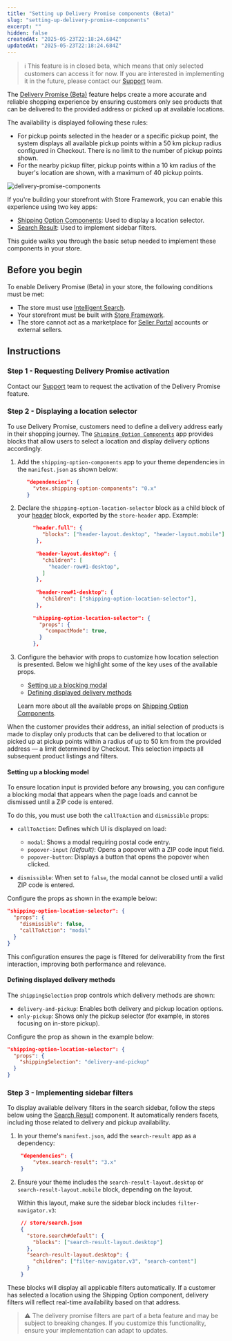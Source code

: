 ```yaml
---
title: "Setting up Delivery Promise components (Beta)"
slug: "setting-up-delivery-promise-components"
excerpt: ""
hidden: false
createdAt: "2025-05-23T22:18:24.684Z"
updatedAt: "2025-05-23T22:18:24.684Z"
---
```


>ℹ️ This feature is in closed beta, which means that only selected customers can access it for now. If you are interested in implementing it in the future, please contact our [Support](https://support.vtex.com/hc/en-us) team.

The [Delivery Promise (Beta)](https://help.vtex.com/en/tutorial/delivery-promise-beta--p9EJH9GgxL0JceA6dBswd) feature helps create a more accurate and reliable shopping experience by ensuring customers only see products that can be delivered to the provided address or picked up at available locations.

The availability is displayed following these rules:

* For pickup points selected in the header or a specific pickup point, the system displays all available pickup points within a 50 km pickup radius configured in Checkout. There is no limit to the number of pickup points shown.
* For the nearby pickup filter, pickup points within a 10 km radius of the buyer's location are shown, with a maximum of 40 pickup points.

![delivery-promise-components](https://cdn.jsdelivr.net/gh/vtexdocs/dev-portal-content@main/images/delivery-promise-component.gif)

If you're building your storefront with Store Framework, you can enable this experience using two key apps:

* [Shipping Option Components](https://developers.vtex.com/docs/apps/vtex.shipping-option-components): Used to display a location selector.
* [Search Result](https://developers.vtex.com/docs/apps/vtex.search-result): Used to implement sidebar filters.

This guide walks you through the basic setup needed to implement these components in your store.

## Before you begin

To enable Delivery Promise (Beta) in your store, the following conditions must be met:

* The store must use [Intelligent Search](https://help.vtex.com/en/tracks/vtex-intelligent-search--19wrbB7nEQcmwzDPl1l4Cb/3qgT47zY08biLP3d5os3DG).
* Your storefront must be built with [Store Framework](https://help.vtex.com/en/tracks/vtex-store-overview--eSDNk26pdvemF3XKM0nK9/67SCtUreXxKYWhZh8n0zvZ#store-framework).
* The store cannot act as a marketplace for [Seller Portal](https://help.vtex.com/en/tracks/vtex-store-overview--eSDNk26pdvemF3XKM0nK9/4yPqZQyj0t675QpcG7H6yl#vtex-account-types) accounts or external sellers.

## Instructions

### Step 1 - Requesting Delivery Promise activation

Contact our [Support](https://support.vtex.com/hc/en-us) team to request the activation of the Delivery Promise feature.

### Step 2 - Displaying a location selector

To use Delivery Promise, customers need to define a delivery address early in their shopping journey. The [`Shipping Option Components`](https://developers.vtex.com/docs/apps/vtex.shipping-option-components) app provides blocks that allow users to select a location and display delivery options accordingly.

1. Add the `shipping-option-components` app to your theme dependencies in the `manifest.json` as shown below:

   ```json
      "dependencies": {
        "vtex.shipping-option-components": "0.x"
      }
   ```

2. Declare the `shipping-option-location-selector` block as a child block of your [header](https://developers.vtex.com/docs/apps/vtex.store-header) block, exported by the `store-header` app. Example:

   ```json mark=15:17
        "header.full": {
           "blocks": ["header-layout.desktop", "header-layout.mobile"]
         },
        
         "header-layout.desktop": {
           "children": [
             "header-row#1-desktop",
           ]
         },
        
         "header-row#1-desktop": {
           "children": ["shipping-option-location-selector"],
         },
        
        "shipping-option-location-selector": {
          "props": {
            "compactMode": true,
          }
        },
   ```

3. Configure the behavior with props to customize how location selection is presented. Below we highlight some of the key uses of the available props.
 
   * [Setting up a blocking modal](#setting-up-a-blocking-modal)
   * [Defining displayed delivery methods](#defining-displayed-delivery-methods)

   Learn more about all the available props on [Shipping Option Components](https://developers.vtex.com/docs/apps/vtex.shipping-option-components).

When the customer provides their address, an initial selection of products is made to display only products that can be delivered to that location or picked up at pickup points within a radius of up to 50 km from the provided address — a limit determined by Checkout. This selection impacts all subsequent product listings and filters.

#### Setting up a blocking model

To ensure location input is provided before any browsing, you can configure a blocking modal that appears when the page loads and cannot be dismissed until a ZIP code is entered.

To do this, you must use both the `callToAction` and `dismissible` props:

* `callToAction`: Defines which UI is displayed on load:
 
  * `modal`: Shows a modal requiring postal code entry.
  * `popover-input` *(default)*: Opens a popover with a ZIP code input field.
  * `popover-button`: Displays a button that opens the popover when clicked.
* `dismissible`: When set to `false`, the modal cannot be closed until a valid ZIP code is entered.

Configure the props as shown in the example below:

```json
"shipping-option-location-selector": {
  "props": {
    "dismissible": false,
    "callToAction": "modal"
  }
}
```

This configuration ensures the page is filtered for deliverability from the first interaction, improving both performance and relevance.

#### Defining displayed delivery methods

The `shippingSelection` prop controls which delivery methods are shown:

* `delivery-and-pickup`: Enables both delivery and pickup location options.
* `only-pickup`: Shows only the pickup selector (for example, in stores focusing on in-store pickup).

Configure the prop as shown in the example below:

```json
"shipping-option-location-selector": {
  "props": {
    "shippingSelection": "delivery-and-pickup"
  }
}
```

### Step 3 - Implementing sidebar filters

To display available delivery filters in the search sidebar, follow the steps below using the [Search Result](https://developers.vtex.com/docs/apps/vtex.search-result) component. It automatically renders facets, including those related to delivery and pickup availability.

1. In your theme's `manifest.json`, add the `search-result` app as a dependency:

   ```json
    "dependencies": {
        "vtex.search-result": "3.x"
    }
   ```

2. Ensure your theme includes the `search-result-layout.desktop` or `search-result-layout.mobile` block, depending on the layout.

   Within this layout, make sure the sidebar block includes `filter-navigator.v3`:

   ```json
    // store/search.json
    {
      "store.search#default": {
        "blocks": ["search-result-layout.desktop"]
      },
      "search-result-layout.desktop": {
        "children": ["filter-navigator.v3", "search-content"]
      }
    }
   ```

These blocks will display all applicable filters automatically. If a customer has selected a location using the Shipping Option component, delivery filters will reflect real-time availability based on that address.

>⚠️ The delivery promise filters are part of a beta feature and may be subject to breaking changes. If you customize this functionality, ensure your implementation can adapt to updates.